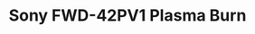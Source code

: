 ---
ee_id_thing: '211'
site: '1'
type: '2'
inv_num: 2008-057
add_credit:
url: 2008-057-sony-fwd-42pv1-plasma-burn
title: Sony FWD-42PV1 Plasma Burn
year: '2008'
display_year: '2008'
medium: Sony FWD-42PV1 Monitor and DVD player
dims: 26 x 41 x 12 inches
pitch:
ps:
live_url:
youtube:
https://github.com/coryarcangel/alu:
imgs: burn-2008-057-full-database-UG.jpg
subheading:
download:
commission:
related:
layout: things-i-made
---